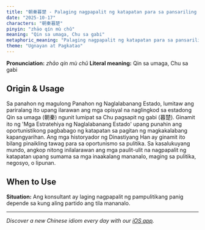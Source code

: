 ```yaml
---
title: "朝秦暮楚 - Palaging nagpapalit ng katapatan para sa pansariling kapakinabangan"
date: "2025-10-17"
characters: "朝秦暮楚"
pinyin: "zhāo qín mù chǔ"
meaning: "Qin sa umaga, Chu sa gabi"
metaphoric_meaning: "Palaging nagpapalit ng katapatan para sa pansariling kapakinabangan"
theme: "Ugnayan at Pagkatao"
---
```


**Pronunciation:** *zhāo qín mù chǔ*
**Literal meaning:** Qin sa umaga, Chu sa gabi

## Origin & Usage

Sa panahon ng magulong Panahon ng Naglalabanang Estado, lumitaw ang pariralang ito upang ilarawan ang mga opisyal na naglingkod sa estadong Qin sa umaga (朝秦) ngunit lumipat sa Chu pagsapit ng gabi (暮楚). Ginamit ito ng 'Mga Estratehiya ng Naglalabanang Estado' upang punahin ang oportunistikong pagbabago ng katapatan sa pagitan ng magkakalabang kapangyarihan. Ang mga historyador ng Dinastiyang Han ay ginamit ito bilang pinaikling tawag para sa oportunismo sa pulitika. Sa kasalukuyang mundo, angkop nitong inilalarawan ang mga paulit-ulit na nagpapalit ng katapatan upang sumama sa mga inaakalang mananalo, maging sa pulitika, negosyo, o lipunan.

## When to Use

**Situation:** Ang konsultant ay laging nagpapalit ng pampulitikang panig depende sa kung aling partido ang tila mananalo.

---

*Discover a new Chinese idiom every day with our [iOS app](https://apps.apple.com/us/app/daily-chinese-idioms/id6740611324).*
